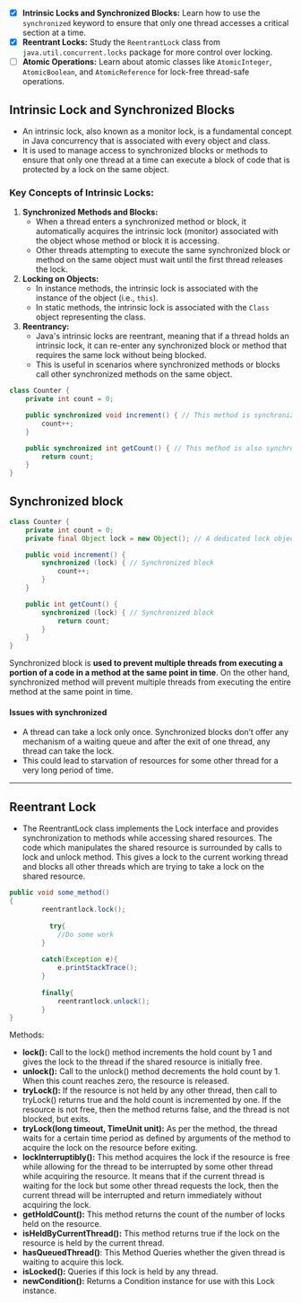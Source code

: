 - [x] **Intrinsic Locks and Synchronized Blocks:** Learn how to use the `synchronized` keyword to ensure that only one thread accesses a critical section at a time.
- [x] **Reentrant Locks:** Study the `ReentrantLock` class from `java.util.concurrent.locks` package for more control over locking.
- [ ] **Atomic Operations:** Learn about atomic classes like `AtomicInteger`, `AtomicBoolean`, and `AtomicReference` for lock-free thread-safe operations.
## Intrinsic Lock and Synchronized Blocks
- An intrinsic lock, also known as a monitor lock, is a fundamental concept in Java concurrency that is associated with every object and class. 
- It is used to manage access to synchronized blocks or methods to ensure that only one thread at a time can execute a block of code that is protected by a lock on the same object.

### Key Concepts of Intrinsic Locks:
1. **Synchronized Methods and Blocks:**
    - When a thread enters a synchronized method or block, it automatically acquires the intrinsic lock (monitor) associated with the object whose method or block it is accessing.
    - Other threads attempting to execute the same synchronized block or method on the same object must wait until the first thread releases the lock.
2. **Locking on Objects:**
    - In instance methods, the intrinsic lock is associated with the instance of the object (i.e., `this`).
    - In static methods, the intrinsic lock is associated with the `Class` object representing the class.
3. **Reentrancy:**
    - Java's intrinsic locks are reentrant, meaning that if a thread holds an intrinsic lock, it can re-enter any synchronized block or method that requires the same lock without being blocked.
    - This is useful in scenarios where synchronized methods or blocks call other synchronized methods on the same object.
```java
class Counter {
    private int count = 0;

    public synchronized void increment() { // This method is synchronized
        count++;
    }

    public synchronized int getCount() { // This method is also synchronized
        return count;
    }
}
```
## Synchronized block
```java
class Counter {
    private int count = 0;
    private final Object lock = new Object(); // A dedicated lock object

    public void increment() {
        synchronized (lock) { // Synchronized block
            count++;
        }
    }

    public int getCount() {
        synchronized (lock) { // Synchronized block
            return count;
        }
    }
}
```
Synchronized block is **used to prevent multiple threads from executing a portion of a code in a method at the same point in time**. On the other hand, synchronized method will prevent multiple threads from executing the entire method at the same point in time.

#### Issues with synchronized 
- A thread can take a lock only once. Synchronized blocks don’t offer any mechanism of a waiting queue and after the exit of one thread, any thread can take the lock. 
- This could lead to starvation of resources for some other thread for a very long period of time.   

---
## Reentrant Lock
- The ReentrantLock class implements the Lock interface and provides synchronization to methods while accessing shared resources. The code which manipulates the shared resource is surrounded by calls to lock and unlock method. This gives a lock to the current working thread and blocks all other threads which are trying to take a lock on the shared resource.
```java
public void some_method()
{
        reentrantlock.lock();
        
          try{
            //Do some work
        }
  
        catch(Exception e){
            e.printStackTrace();
        }
  
        finally{
            reentrantlock.unlock();
        }
}
```
Methods: 
- **lock():** Call to the lock() method increments the hold count by 1 and gives the lock to the thread if the shared resource is initially free.
- **unlock():** Call to the unlock() method decrements the hold count by 1. When this count reaches zero, the resource is released.
- **tryLock():** If the resource is not held by any other thread, then call to tryLock() returns true and the hold count is incremented by one. If the resource is not free, then the method returns false, and the thread is not blocked, but exits.
- **tryLock(long timeout, TimeUnit unit):** As per the method, the thread waits for a certain time period as defined by arguments of the method to acquire the lock on the resource before exiting.
- **lockInterruptibly():** This method acquires the lock if the resource is free while allowing for the thread to be interrupted by some other thread while acquiring the resource. It means that if the current thread is waiting for the lock but some other thread requests the lock, then the current thread will be interrupted and return immediately without acquiring the lock.
- **getHoldCount():** This method returns the count of the number of locks held on the resource.
- **isHeldByCurrentThread():** This method returns true if the lock on the resource is held by the current thread.
- **hasQueuedThread()**: This Method Queries whether the given thread is waiting to acquire this lock.
- **isLocked():** Queries if this lock is held by any thread.
- **newCondition():** Returns a Condition instance for use with this Lock instance.

